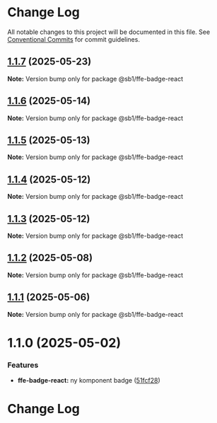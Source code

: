 # Change Log

All notable changes to this project will be documented in this file.
See [Conventional Commits](https://conventionalcommits.org) for commit guidelines.

## [1.1.7](https://github.com/SpareBank1/designsystem/compare/@sb1/ffe-badge-react@1.1.6...@sb1/ffe-badge-react@1.1.7) (2025-05-23)

**Note:** Version bump only for package @sb1/ffe-badge-react





## [1.1.6](https://github.com/SpareBank1/designsystem/compare/@sb1/ffe-badge-react@1.1.5...@sb1/ffe-badge-react@1.1.6) (2025-05-14)

**Note:** Version bump only for package @sb1/ffe-badge-react





## [1.1.5](https://github.com/SpareBank1/designsystem/compare/@sb1/ffe-badge-react@1.1.4...@sb1/ffe-badge-react@1.1.5) (2025-05-13)

**Note:** Version bump only for package @sb1/ffe-badge-react





## [1.1.4](https://github.com/SpareBank1/designsystem/compare/@sb1/ffe-badge-react@1.1.3...@sb1/ffe-badge-react@1.1.4) (2025-05-12)

**Note:** Version bump only for package @sb1/ffe-badge-react





## [1.1.3](https://github.com/SpareBank1/designsystem/compare/@sb1/ffe-badge-react@1.1.2...@sb1/ffe-badge-react@1.1.3) (2025-05-12)

**Note:** Version bump only for package @sb1/ffe-badge-react





## [1.1.2](https://github.com/SpareBank1/designsystem/compare/@sb1/ffe-badge-react@1.1.1...@sb1/ffe-badge-react@1.1.2) (2025-05-08)

**Note:** Version bump only for package @sb1/ffe-badge-react





## [1.1.1](https://github.com/SpareBank1/designsystem/compare/@sb1/ffe-badge-react@1.1.0...@sb1/ffe-badge-react@1.1.1) (2025-05-06)

**Note:** Version bump only for package @sb1/ffe-badge-react





# 1.1.0 (2025-05-02)


### Features

* **ffe-badge-react:** ny komponent badge ([51fcf28](https://github.com/SpareBank1/designsystem/commit/51fcf28a725b13ab62d51c3b12285a8da476c72b))





# Change Log
